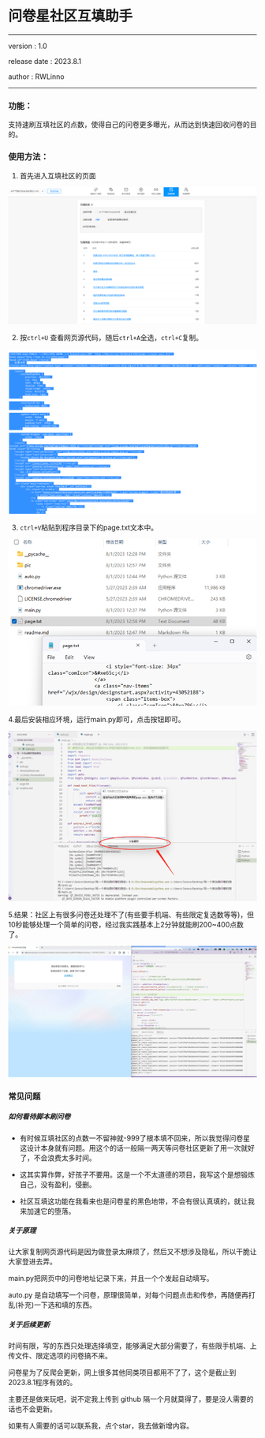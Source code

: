 # 问卷星社区互填助手

---

version : 1.0

release date : 2023.8.1

author : RWLinno

---

### 功能：

支持速刷互填社区的点数，使得自己的问卷更多曝光，从而达到快速回收问卷的目的。



### 使用方法：

1. 首先进入互填社区的页面

![step1](\pic\step1.jpg)

2. 按`ctrl+U` 查看网页源代码，随后`ctrl+A`全选，`ctrl+C`复制。

![step2](\pic\step2.jpg)

3. `ctrl+V`粘贴到程序目录下的page.txt文本中。

![step3](\pic\step3.jpg)

4.最后安装相应环境，运行main.py即可，点击按钮即可。

![step4](\pic\step4.jpg)

5.结果：社区上有很多问卷还处理不了(有些要手机端、有些限定复选数等等)，但10秒能够处理一个简单的问卷，经过我实践基本上2分钟就能刷200~400点数了。

![step5](\pic\step5.png)



### 常见问题

##### 如何看待脚本刷问卷

- 有时候互填社区的点数一不留神就-999了根本填不回来，所以我觉得问卷星这设计本身就有问题。用这个的话一般隔一两天等问卷社区更新了用一次就好了，不会浪费太多时间。

- 这其实算作弊，好孩子不要用。这是一个不太道德的项目，我写这个是想锻炼自己，没有盈利，侵删。
- 社区互填这功能在我看来也是问卷星的黑色地带，不会有很认真填的，就让我来加速它的堕落。

##### 关于原理

让大家复制网页源代码是因为做登录太麻烦了，然后又不想涉及隐私，所以干脆让大家登进去弄。

main.py把网页中的问卷地址记录下来，并且一个个发起自动填写。

auto.py 是自动填写一个问卷，原理很简单，对每个问题点击和传参，再随便再打乱(补充)一下选和填的东西。

##### 关于后续更新

时间有限，写的东西只处理选择填空，能够满足大部分需要了，有些限手机端、上传文件、限定选项的问卷搞不来。

问卷星为了反爬会更新，网上很多其他同类项目都用不了了，这个是截止到2023.8.1程序有效的。

主要还是做来玩吧，说不定我上传到 github 隔一个月就莫得了，要是没人需要的话也不会更新。

如果有人需要的话可以联系我，点个star，我去做新增内容。